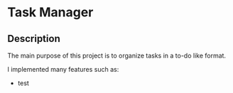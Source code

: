# Task Manager



## Description

The main purpose of this project is to organize tasks in a to-do like format.

I implemented many features such as:
* test
